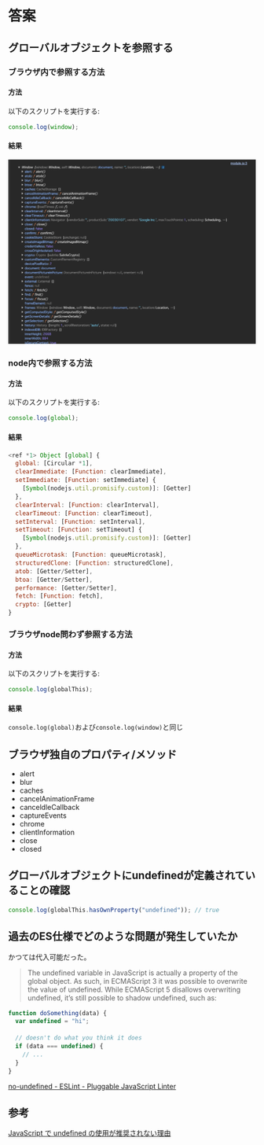 # 答案

## グローバルオブジェクトを参照する

### ブラウザ内で参照する方法

#### 方法

以下のスクリプトを実行する:

```js
console.log(window);
```

#### 結果

![](./browser.png)

### node内で参照する方法

#### 方法

以下のスクリプトを実行する:

```js
console.log(global);
```

#### 結果

```js
<ref *1> Object [global] {
  global: [Circular *1],
  clearImmediate: [Function: clearImmediate],
  setImmediate: [Function: setImmediate] {
    [Symbol(nodejs.util.promisify.custom)]: [Getter]
  },
  clearInterval: [Function: clearInterval],
  clearTimeout: [Function: clearTimeout],
  setInterval: [Function: setInterval],
  setTimeout: [Function: setTimeout] {
    [Symbol(nodejs.util.promisify.custom)]: [Getter]
  },
  queueMicrotask: [Function: queueMicrotask],
  structuredClone: [Function: structuredClone],
  atob: [Getter/Setter],
  btoa: [Getter/Setter],
  performance: [Getter/Setter],
  fetch: [Function: fetch],
  crypto: [Getter]
}
```

### ブラウザnode問わず参照する方法

#### 方法

以下のスクリプトを実行する:

```js
console.log(globalThis);
```

#### 結果

`console.log(global)`および`console.log(window)`と同じ

## ブラウザ独自のプロパティ/メソッド

- alert
- blur
- caches
- cancelAnimationFrame
- canceldleCallback
- captureEvents
- chrome
- clientInformation
- close
- closed

## グローバルオブジェクトにundefinedが定義されていることの確認

```js
console.log(globalThis.hasOwnProperty("undefined")); // true
```

## 過去のES仕様でどのような問題が発生していたか

かつては代入可能だった。

> The undefined variable in JavaScript is actually a property of the global object. As such, in ECMAScript 3 it was possible to overwrite the value of undefined. While ECMAScript 5 disallows overwriting undefined, it’s still possible to shadow undefined, such as:

```js
function doSomething(data) {
  var undefined = "hi";

  // doesn't do what you think it does
  if (data === undefined) {
    // ...
  }
}
```

[no-undefined - ESLint - Pluggable JavaScript Linter](https://eslint.org/docs/latest/rules/no-undefined)

## 参考

[JavaScript で undefined の使用が推奨されない理由](https://zenn.dev/lollipop_onl/articles/eoz-using-undef-on-js)
